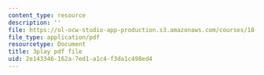 ```yaml
---
content_type: resource
description: ''
file: https://ol-ocw-studio-app-production.s3.amazonaws.com/courses/18-085-computational-science-and-engineering-i-fall-2008/2e143346162a7ed1a1c4f3da1c498ed4_E1o1h-_4Bn4.pdf
file_type: application/pdf
resourcetype: Document
title: 3play pdf file
uid: 2e143346-162a-7ed1-a1c4-f3da1c498ed4
---
```


